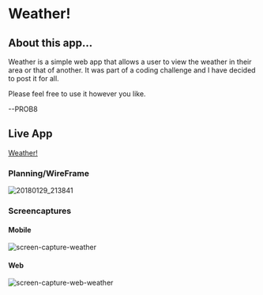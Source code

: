 # Weather!

## About this app...
Weather is a simple web app that allows a user to view the weather in their area or that of another. It was part of a coding challenge and I have decided to post it for all. 

Please feel free to use it however you like.

--PROB8 


## Live App
[Weather!](http://weather-d3mo.herokuapp.com)


### Planning/WireFrame
![20180129_213841](https://user-images.githubusercontent.com/26694930/35546858-18859ee0-0544-11e8-9894-427fe29266ca.jpg)


### Screencaptures

#### Mobile
![screen-capture-weather](https://user-images.githubusercontent.com/26694930/35684699-ba5e36bc-0735-11e8-9f6c-47e5d3340691.png)

#### Web
![screen-capture-web-weather](https://user-images.githubusercontent.com/26694930/35685725-76767c0e-0738-11e8-97a9-87ff9306c980.png)


